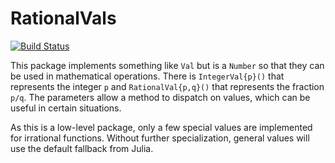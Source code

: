 # RationalVals

[![Build Status](https://github.com/putianyi889/RationalConstants.jl/actions/workflows/CI.yml/badge.svg?branch=master)](https://github.com/putianyi889/RationalConstants.jl/actions/workflows/CI.yml?query=branch%3Amaster)

This package implements something like `Val` but is a `Number` so that they can be used in mathematical operations. There is `IntegerVal{p}()` that represents the integer `p` and `RationalVal{p,q}()` that represents the fraction `p/q`. The parameters allow a method to dispatch on values, which can be useful in certain situations.

As this is a low-level package, only a few special values are implemented for irrational functions. Without further specialization, general values will use the default fallback from Julia.